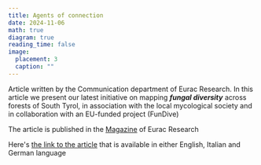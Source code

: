 ```yaml
---
title: Agents of connection
date: 2024-11-06
math: true
diagram: true
reading_time: false  
image:
  placement: 3
  caption: ""
---
```


Article written by the Communication department of Eurac Research. In this article we present our latest initiative on mapping ***fungal diversity*** across forests of South Tyrol, in association with the local mycological society and in collaboration with an EU-funded project (FunDive)

The article is published in the [Magazine](https://www.eurac.edu/en/magazine) of Eurac Research

Here's [the link to the article](https://www.eurac.edu/en/magazine/agents-of-connection) that is available in either English, Italian and German language

